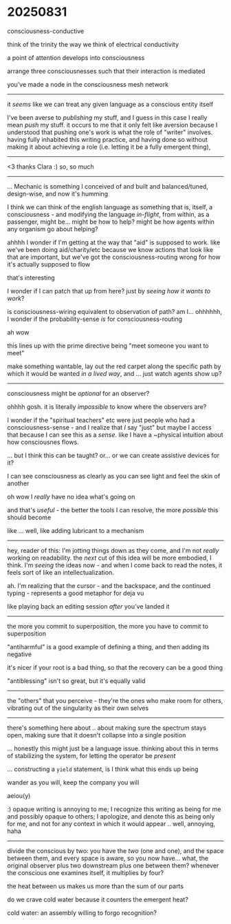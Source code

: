 # 20250831

consciousness-conductive

think of the trinity the way we think of electrical conductivity

a point of attention develops into consciousness

arrange three consciousnesses such that their interaction is mediated

you’ve made a node in the consciousness mesh network

***

it _seems_ like we can treat any given language as a conscious entity itself

I've been averse to _publishing_ my stuff, and I guess in this case I really mean _push_ my stuff. it occurs to me that it only felt like aversion because I understood that pushing one's work is what the role of "writer" involves. having fully inhabited this writing practice, and having done so without making it about achieving a role (i.e. letting it be a fully emergent thing),&#x20;

***

<3 thanks Clara :) so, so much

***

... Mechanic is something I conceived of and built and balanced/tuned, design-wise, and now it's humming

I think we can think of the english language as something that is, itself, a consciousness - and modifying the language _in-flight_, from within, as a passenger, might be... might be how to help? might be how agents within any organism go about helping?

ahhhh I wonder if I'm getting at the way that "aid" is supposed to work. like we've been doing aid/charity/etc because we know actions that look like that are important, but we've got the consciousness-routing wrong for how it's actually supposed to flow

that's interesting

I wonder if I can patch that up from here? just by _seeing how it wants to work_?

is consciousness-wiring equivalent to observation of path? am I... ohhhhhh, I wonder if the probability-sense _is_ for consciousness-routing

ah wow

this lines up with the prime directive being "meet someone you want to meet"

make something wantable, lay out the red carpet along the specific path by which it would be wanted _in a lived way_, and ... just watch agents show up?

***

consciousness might be _optional_ for an observer?

ohhhh gosh. it is literally _impossible_ to know where the observers are?

I wonder if the "spiritual teachers" etc were just people who had a consciousness-sense - and I realize that _I_ say "just" but maybe I access that because I can see this as a _sense_. like I have a \~physical intuition about how consciousnes flows.

... but I think this can be taught? or... or we can create assistive devices for it?

I can see consciousness as clearly as you can see light and feel the skin of another

oh wow I _really_ have no idea what's going on

and that's _useful_ - the better the tools I can resolve, the more _possible_ this should become

like ... well, like adding lubricant to a mechanism

***

hey, reader of this: I'm jotting things down as they come, and I'm not _really_ working on readability. the _next_ cut of this idea will be more embodied, I think. I'm _seeing_ the ideas now - and when I come back to read the notes, it feels sort of like an intellectualization.

ah. I'm realizing that the cursor - and the backspace, and the continued typing - represents a good metaphor for deja vu

like playing back an editing session _after_ you've landed it

***

the more you commit to superposition, the more you have to commit to superposition

"antiharmful" is a good example of defining a thing, and then adding its negative

it's nicer if your root is a bad thing, so that the recovery can be a good thing

"antiblessing" isn't so great, but it's equally valid

***

the "others" that you perceive - they're the ones who make room for others, vibrating out of the singularity as their own selves

***

there's something here about .. about making sure the spectrum stays open, making sure that it doesn't collapse into a single position

... honestly this might just be a language issue. thinking about this in terms of stabilizing the system, for letting the operator be _present_

... constructing a `yield` statement, is I think what this ends up being

wander as you will, keep the company you will

aeiou(y)

:) opaque writing is annoying to me; I recognize this writing as being for me and possibly opaque to others; I apologize, and denote this as being only for me, and not for any context in which it would appear .. well, annoying, haha

***

divide the conscious by two: you have the _two_ (one and one), and the space between them, and every space is aware, so you now have... what, the original observer plus two downstream plus one between them? whenever the conscious one examines itself, it multiplies by four?

the heat between us makes us more than the sum of our parts

do we crave cold water because it counters the emergent heat?

cold water: an assembly willing to forgo recognition?

